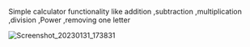 Simple calculator functionality like addition ,subtraction ,multiplication ,division ,Power ,removing one letter

![Screenshot_20230131_173831](https://user-images.githubusercontent.com/113625858/215760491-cd0f5eef-743c-4764-b1ed-a494ea62431d.png)


